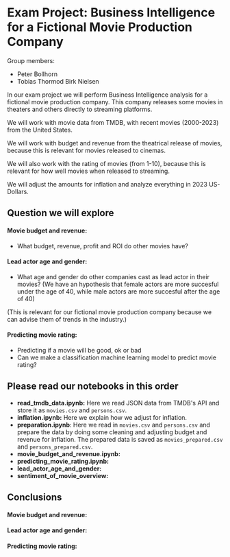 # Exam Project: Business Intelligence for a Fictional Movie Production Company

Group members:
- Peter Bollhorn
- Tobias Thormod Birk Nielsen

In our exam project we will perform Business Intelligence analysis for a fictional movie production company.
This company releases some movies in theaters and others directly to streaming platforms.



We will work with movie data from TMDB, with recent movies (2000-2023) from the United States.

We will work with budget and revenue from the theatrical release of movies, because this is relevant for movies released to cinemas.

We will also work with the rating of movies (from 1-10), because this is relevant for how well movies when released to streaming.

We will adjust the amounts for inflation and analyze everything in 2023 US-Dollars.


## Question we will explore

#### Movie budget and revenue:
- What budget, revenue, profit and ROI do other movies have?

#### Lead actor age and gender:
- What age and gender do other companies cast as lead actor in their movies? 
 (We have an hypothesis that female actors are more succesful under the age of 40, while male actors are more succesful after the age of 40)

(This is relevant for our fictional movie production company because we can advise them of trends in the industry.)

#### Predicting movie rating:
- Predicting if a movie will be good, ok or bad
- Can we make a classification machine learning model to predict movie rating?


## Please read our notebooks in this order
- **read_tmdb_data.ipynb:** Here we read JSON data from TMDB's API and store it as `movies.csv` and `persons.csv`.
- **inflation.ipynb:** Here we explain how we adjust for inflation.
- **preparation.ipynb**: Here we read in `movies.csv` and `persons.csv` and prepare the data by doing some cleaning and adjusting budget and revenue for inflation. The prepared data is saved as `movies_prepared.csv` and `persons_prepared.csv`.
- **movie_budget_and_revenue.ipynb:**
- **predicting_movie_rating.ipynb:**
- **lead_actor_age_and_gender:**
- **sentiment_of_movie_overview:**


## Conclusions

#### Movie budget and revenue:


#### Lead actor age and gender:


#### Predicting movie rating:








